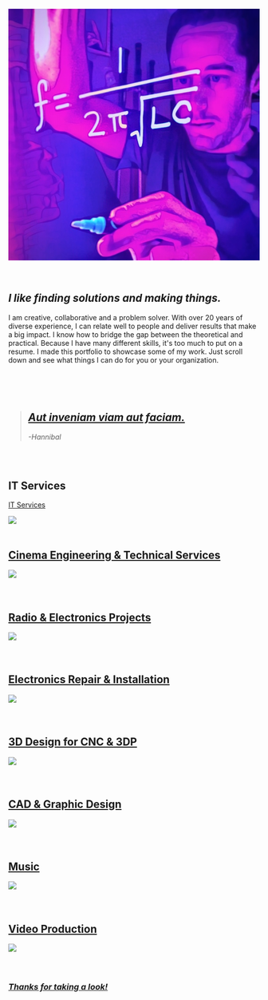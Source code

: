 
![Image](photos\neon_profile_1.jpg)

<br>

## _I like finding solutions and making things._

I am creative, collaborative and a problem solver. With over 20 years
of diverse experience, I can relate well to people and deliver results
that make a big impact. I know how to bridge the gap between the
theoretical and practical. Because I have many different skills, it's too much to put on a resume. I made this portfolio to showcase some of my work. Just scroll down and see what things I can do for you or your organization. <br>
<br>


<br>
<br>

> ## _[Aut inveniam viam aut faciam.](https://en.wikipedia.org/wiki/Inveniam_viam)_
> _-Hannibal_

<br>
<br>


## IT Services
[IT Services](../../it.md)
<div class="container">
  <div class="content">
    <a href="/it.md" target="_blank">
      <div class="content-overlay"></div>
      <img class="content-image" src="https://images.unsplash.com/photo-1433360405326-e50f909805b3?ixlib=rb-0.3.5&q=80&fm=jpg&crop=entropy&w=1080&fit=max&s=359e8e12304ffa04a38627a157fc3362">
  </div>
</div>
<br>

## Cinema Engineering & Technical Services
<div class="container">
  <div class="content">
    <a href="/cinema.md" target="_blank">
      <div class="content-overlay"></div>
      <img class="content-image" src="https://images.unsplash.com/photo-1433360405326-e50f909805b3?ixlib=rb-0.3.5&q=80&fm=jpg&crop=entropy&w=1080&fit=max&s=359e8e12304ffa04a38627a157fc3362">
      <div class="content-details fadeIn-top">
  </div>
</div>
<br>
<br>

## Radio & Electronics Projects
<div class="container">
  <div class="content">
    <a href="radio.html" target="_blank">
      <div class="content-overlay"></div>
      <img class="content-image" src="https://images.unsplash.com/photo-1433360405326-e50f909805b3?ixlib=rb-0.3.5&q=80&fm=jpg&crop=entropy&w=1080&fit=max&s=359e8e12304ffa04a38627a157fc3362">
      <div class="content-details fadeIn-top">
  </div>
</div>
<br>
<br>

## Electronics Repair & Installation
<div class="container">
  <div class="content">
    <a href="electronics.html" target="_blank">
      <div class="content-overlay"></div>
      <img class="content-image" src="https://images.unsplash.com/photo-1433360405326-e50f909805b3?ixlib=rb-0.3.5&q=80&fm=jpg&crop=entropy&w=1080&fit=max&s=359e8e12304ffa04a38627a157fc3362">
      <div class="content-details fadeIn-top">
  </div>
</div>
<br>
<br>


## 3D Design for CNC & 3DP
<div class="container">
  <div class="content">
    <a href="3d.html" target="_blank">
      <div class="content-overlay"></div>
      <img class="content-image" src="https://images.unsplash.com/photo-1433360405326-e50f909805b3?ixlib=rb-0.3.5&q=80&fm=jpg&crop=entropy&w=1080&fit=max&s=359e8e12304ffa04a38627a157fc3362">
      <div class="content-details fadeIn-top">
  </div>
</div>
<br>
<br>

## CAD & Graphic Design
<div class="container">
  <div class="content">
    <a href="design.html" target="_blank">
      <div class="content-overlay"></div>
      <img class="content-image" src="https://images.unsplash.com/photo-1433360405326-e50f909805b3?ixlib=rb-0.3.5&q=80&fm=jpg&crop=entropy&w=1080&fit=max&s=359e8e12304ffa04a38627a157fc3362">
      <div class="content-details fadeIn-top">
  </div>
</div>
<br>
<br>

## Music
<div class="container">
  <div class="content">
    <a href="music.html" target="_blank">
      <div class="content-overlay"></div>
      <img class="content-image" src="https://images.unsplash.com/photo-1433360405326-e50f909805b3?ixlib=rb-0.3.5&q=80&fm=jpg&crop=entropy&w=1080&fit=max&s=359e8e12304ffa04a38627a157fc3362">
      <div class="content-details fadeIn-top">
  </div>
</div>
<br>
<br>

## Video Production
<div class="container">
  <div class="content">
    <a href="video.html" target="_blank">
      <div class="content-overlay"></div>
      <img class="content-image" src="https://images.unsplash.com/photo-1433360405326-e50f909805b3?ixlib=rb-0.3.5&q=80&fm=jpg&crop=entropy&w=1080&fit=max&s=359e8e12304ffa04a38627a157fc3362">
      <div class="content-details fadeIn-top">
  </div>
</div>
<br>

<br>

### _Thanks for taking a look!_